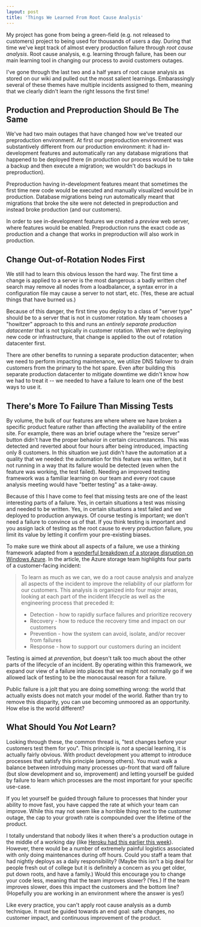 ```yaml
---
layout: post
title: 'Things We Learned From Root Cause Analysis'
---
```


My project has gone from being a green-field (e.g. not released to customers) project to being used for thousands of users a day.  During that time we've kept track of almost every production failure through _root cause analysis_.  Root cause analysis, e.g. learning through failure, has been our main learning tool in changing our process to avoid customers outages.

I've gone through the last two and a half years of root cause analysis as stored on our wiki and pulled out the mosst salient learnings.  Embarassingly several of these themes have multiple incidents assigned to them, meaning that we clearly didn't learn the right lessons the first time!

## Production and Preproduction Should Be The Same

We've had two main outages that have changed how we've treated our preproduction environment.  At first our preproduction environment was substantively different from our production environment: it had in-development features and automatically ran any database migrations that happened to be deployed there (in production our process would be to take a backup and then execute a migration; we wouldn't do backups in preproduction).

Preproduction having in-development features meant that sometimes the first time new code would be executed and manually visualized would be in production.  Database migrations being run automatically meant that migrations that broke the site were not detected in preproduction and instead broke production (and our customers).

In order to see in-development features we created a _preview_ web server, where features would be enabled.  Preproduction runs the exact code as production and a change that works in preproduction will also work in production.

## Change Out-of-Rotation Nodes First

We still had to learn this obvious lesson the hard way.  The first time a change is applied to a server is the most dangerous: a badly written chef search may remove all nodes from a loadbalancer, a syntax error in a configuration file may cause a server to not start, etc.  (Yes, these are actual things that have burned us.)

Because of this danger, the first time you deploy to a class of "server type" should be to a server that is not in customer rotation.  My team chooses a "howitzer" approach to this and runs an _entirely separate production datacenter_ that is not typically in customer rotation.  When we're deploying new code or infrastructure, that change is applied to the out of rotation datacenter first.

There are other benefits to running a separate production datacenter; when we need to perform impacting maintenance, we utilize DNS failover to drain customers from the primary to the hot spare.  Even after building this separate production datacenter to mitigate downtime we didn't know how we had to treat it -- we needed to have a failure to learn one of the best ways to use it.

## There's More To Failure Than Missing Tests

By volume, the bulk of our features are where where we have broken a specific product feature rather than affecting the availability of the entire site.  For example, there was an brief outage where the "resize server" button didn't have the proper behavior in certain circumstances.  This was detected and reverted about four hours after being introduced, impacting only 8 customers.  In this situation we just didn't have the automation at a quality that we needed: the automation for this feature was written, but it not running in a way that its failure would be detected (even when the feature was working, the test failed).  Needing an improved testing framework was a familiar learning on our team and every root cause analysis meeting would have "better testing" as a take-away.

Because of this I have come to feel that missing tests are one of the least interesting parts of a failure.  Yes, in certain situations a test was missing and needed to be written.  Yes, in certain situations a test failed and we deployed to production anyways.  Of course testing is important; we don't need a failure to convince us of that.  If you think testing is important and you assign lack of testing as the root cause to every production failure, you limit its value by letting it confirm your pre-existing biases.

To make sure we think about all aspects of a failure, we use a thinking framework adapted from a [wonderful breakdown of a storage disruption on Windows Azure]([http://azure.microsoft.com/blog/2013/03/01/details-of-the-february-22nd-2013-windows-azure-storage-disruption/]).  In the article, the Azure storage team highlights four parts of a customer-facing incident:

> To learn as much as we can, we do a root cause analysis and analyze all aspects of the incident to improve the reliability of our platform for our customers.  This analysis is organized into four major areas, looking at each part of the incident lifecycle as well as the engineering process that preceded it:
>
> * Detection - how to rapidly surface failures and prioritize recovery
> * Recovery - how to reduce the recovery time and impact on our customers
> * Prevention - how the system can avoid, isolate, and/or recover from failures
> * Response - how to support our customers during an incident

Testing is aimed at *prevention*, but doesn't talk too much about the other parts of the lifecycle of an incident.  By operating within this framework, we expand our view of a failure into places that we might not normally go if we allowed lack of testing to be the monocausal reason for a failure.

Public failure is a jolt that you are doing something wrong: the world that actually exists does not match your model of the world.  Rather than try to remove this disparity, you can use becoming unmoored as an opportunity.  How else is the world different?

## What Should You *Not* Learn?

Looking through these, the common thread is, "test changes before your customers test them for you".  This principle is *not* a special learning, it is actually fairly obvious.  With product development you attempt to introduce processes that satisfy this principle (among others).  You must walk a balance between introduing many processes up-front that ward off failure (but slow development and so, improvement) and letting yourself be guided by failure to learn which processes are the most important for your specific use-case.

If you let yourself be guided through failure to processes that hinder your ability to move fast, you have capped the rate at which your team can improve.  While this may not seem like a horrible thing next to the customer outage, the cap to your growth rate is compounded over the lifetime of the product.

I totally understand that nobody likes it when there's a production outage in the middle of a working day (like [Heroku had this earlier this week](https://status.heroku.com/incidents/642)).  However, there would be a number of extremely painful logistics associated with only doing maintenances during off hours.  Could you staff a team that had nightly deploys as a daily responsibility?  (Maybe this isn't a big deal for people fresh out of college but it is definitely a concern as you get older, put down roots, and have a family.)  Would this encourage you to change your code less, meaning that the team improves slower?  (Yes.)  If the team improves slower, does this impact the customers and the bottom line?  (Hopefully you are working in an environment where the answer is yes!)

Like every practice, you can't apply root cause analysis as a dumb technique.  It must be guided towards an end goal: safe changes, no customer impact, and continuous improvement of the product.
